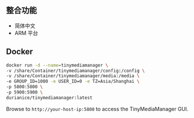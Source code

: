 ## 整合功能
- 简体中文
- ARM 平台

## Docker
```bash
docker run -d --name=tinymediamanager \
-v /share/Container/tinymediamanager/config:/config \
-v /share/Container/tinymediamanager/media:/media \
-e GROUP_ID=1000 -e USER_ID=0 -e TZ=Asia/Shanghai \
-p 5800:5800 \
-p 5900:5900 \
durianice/tinymediamanager:latest
```

Browse to `http://your-host-ip:5800` to access the TinyMediaManager GUI.
